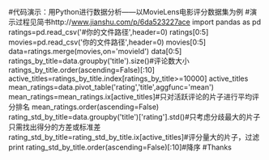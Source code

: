#代码演示：用Python进行数据分析——以MovieLens电影评分数据集为例
#演示过程见简书http://www.jianshu.com/p/6da523227ace
import pandas as pd
ratings=pd.read_csv('#你的文件路径',header=0)
ratings[0:5]
movies=pd.read_csv('你的文件路径',header=0)
movies[0:5]
data=ratings.merge(movies,on='movieId')
data[0:5]
ratings_by_title=data.groupby('title').size()#评论数大小
ratings_by_title.order(ascending=False)[:10]
active_titles=ratings_by_title.index[ratings_by_title>=10000]
active_titles
mean_ratings=data.pivot_table('rating','title',aggfunc='mean')
mean_ratings=mean_ratings.ix[active_titles]#只对活跃评论的片子进行平均评分排名
mean_ratings.order(ascending=False)
rating_std_by_title=data.groupby('title')['rating'].std()#只考虑分歧最大的片子只需找出得分的方差或标准差
rating_std_by_title=rating_std_by_title.ix[active_titles]#评分量大的片子，过滤
print rating_std_by_title.order(ascending=False)[:10]#降序
#Thanks
